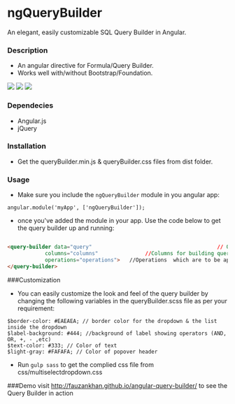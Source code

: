 # ngQueryBuilder
An elegant, easily customizable SQL Query Builder in Angular.

### Description
* An angular directive for Formula/Query Builder.
* Works well with/without Bootstrap/Foundation.

![](http://i.imgur.com/c0cTZPX.png)
![](http://i.imgur.com/ijCdMnN.png)
![](http://i.imgur.com/F0veghb.png)

### Dependecies
* Angular.js
* jQuery

### Installation
* Get the queryBuilder.min.js & queryBuilder.css files from dist folder.

### Usage
* Make sure you include the  ```ngQueryBuilder``` module in you angular app: 

```
angular.module('myApp', ['ngQueryBuilder']);
```

* once you've added the module in your app. Use the code below to get the query builder up and running:

```html

<query-builder data="query"                                        // Object in which the query will be reflected 
			columns="columns"               //Columns for building query (Should be Array of Strings | eg - ['NAME', 'AGE', 'GENDER'])
			operations="operations">   //Operations  which are to be applied on columns (Should be Array of Strings | eg - ['<', '>', '='])
</query-builder>	

```

###Customization
* You can easily customize the look and feel of the query builder by changing the following variables in the queryBuilder.scss file as per your requirement:

```
$border-color: #EAEAEA; // border color for the dropdown & the list inside the dropdown
$label-background: #444; //background of label showing operators (AND, OR, +, - ,etc)
$text-color: #333; // Color of text
$light-gray: #FAFAFA; // Color of popover header
```
* Run ```gulp sass``` to get the complied css file from css/multiselectdropdown.css

###Demo
visit <a href="http://fauzankhan.github.io/angular-query-builder/">http://fauzankhan.github.io/angular-query-builder/</a> to see the Query Builder in action
